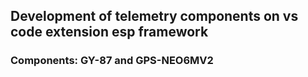 ## Development of telemetry components on vs code extension esp framework

### Components: GY-87 and GPS-NEO6MV2